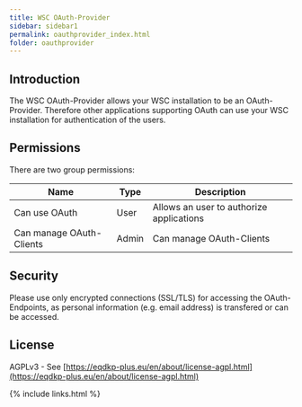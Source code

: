 ```yaml
---
title: WSC OAuth-Provider
sidebar: sidebar1
permalink: oauthprovider_index.html
folder: oauthprovider
---
```


## Introduction

The WSC OAuth-Provider allows your WSC installation to be an OAuth-Provider. Therefore other applications supporting OAuth can use your WSC installation for authentication of the users.

## Permissions

There are two group permissions:

| Name | Type | Description |
|------|------|-------------|
| Can use OAuth | User | Allows an user to authorize applications |
| Can manage OAuth-Clients | Admin | Can manage OAuth-Clients |

## Security
Please use only encrypted connections (SSL/TLS) for accessing the OAuth-Endpoints, as personal information (e.g. email address) is transfered or can be accessed.

## License
AGPLv3 - See [https://eqdkp-plus.eu/en/about/license-agpl.html](https://eqdkp-plus.eu/en/about/license-agpl.html)


{% include links.html %}
